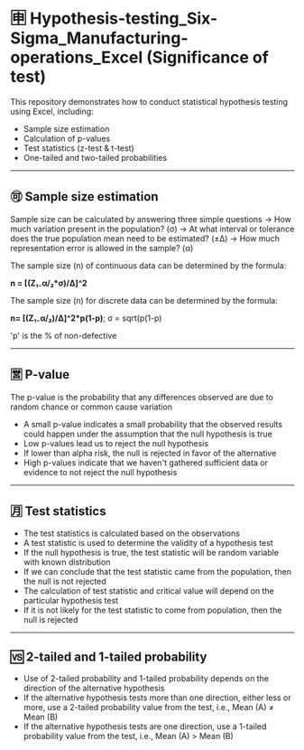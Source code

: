 # 🈸 Hypothesis-testing_Six-Sigma_Manufacturing-operations_Excel (Significance of test)
This repository demonstrates how to conduct statistical hypothesis testing using Excel, including: 
- Sample size estimation
- Calculation of p-values
- Test statistics (z-test & t-test)
- One-tailed and two-tailed probabilities

---

## 🉑 Sample size estimation
Sample size can be calculated by answering three simple questions
-> How much variation present in the population? (σ)
-> At what interval or tolerance does the true population mean need to be estimated? (±Δ)
-> How much representation error is allowed in the sample? (α)

The sample size (n) of continuous data can be determined by the formula: 

**n = [(Z₁₋α/₂*σ)/Δ]^2**

The sample size (n) for discrete data can be determined by the formula:

**n= [(Z₁₋α/₂)/Δ]^2*p(1-p)**; σ = sqrt(p(1-p)

'p' is the % of non-defective

---

## 🈺 P-value
The p-value is the probability that any differences observed are due to random chance or common cause variation
- A small p-value indicates a small probability that the observed results could happen under the assumption that the null hypothesis is true
- Low p-values lead us to reject the null hypothesis
- If lower than alpha risk, the null is rejected in favor of the alternative
- High p-values indicate that we haven't gathered sufficient data or evidence to not reject the null hypothesis

---

## 🈷️ Test statistics
- The test statistics is calculated based on the observations
- A test statistic is used to determine the validity of a hypothesis test
- If the null hypothesis is true, the test statistic will be random variable with known distribution
- If we can conclude that the test statistic came from the population, then the null is not rejected
- The calculation of test statistic and critical value will depend on the particular hypothesis test
- If it is not likely for the test statistic to come from population, then the null is rejected

---

## 🆚 2-tailed and 1-tailed probability
- Use of 2-tailed probability and 1-tailed probability depends on the direction of the alternative hypothesis
- If the alternative hypothesis tests more than one direction, either less or more, use a 2-tailed probability value from the test, i.e., Mean (A) ≠ Mean (B)
- If the alternative hypothesis tests are one direction, use a 1-tailed probability value from the test, i.e., Mean (A) > Mean (B)

